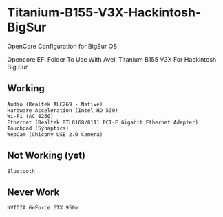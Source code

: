 # Titanium-B155-V3X-Hackintosh-BigSur
OpenCore Configuration for BigSur OS

Opencore EFI Folder To Use With Avell Titanium B155 V3X For Hackintosh Big Sur


## Working
    Audio (Realtek ALC269 - Native)
    Hardware Acceleration (Intel HD 530)
    Wi-Fi (AC 8260)
    Ethernet (Realtek RTL8168/8111 PCI-E Gigabit Ethernet Adapter)
    Touchpad (Synaptics)
    WebCam (Chicony USB 2.0 Camera)

##  Not Working (yet)
    Bluetooth

##  Never Work
    NVIDIA GeForce GTX 950m